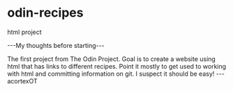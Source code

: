 # odin-recipes
html project

---My thoughts before starting---

The first project from The Odin Project. Goal is to create a website using html that has links to different recipes. Point it mostly to get used to working with html and committing information on git. I suspect it should be easy!
---acortexOT

